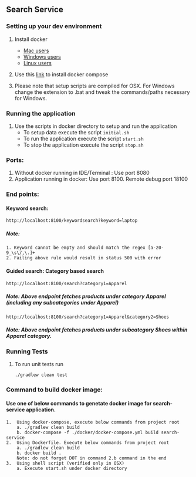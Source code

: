 ## Search Service

### Setting up your dev environment

1.  Install docker
    * [Mac users](https://docs.docker.com/docker-for-mac/)
    * [Windows users](https://docs.docker.com/engine/installation/windows/)
    * [Linux users](https://docs.docker.com/engine/installation/linux/ubuntulinux/)

2.  Use this [link](https://docs.docker.com/compose/install/) to install docker compose

3. Please note that setup scripts are compiled for OSX. For Windows change the extension to .bat and tweak the commands/paths necessary for Windows.

### Running the application

1. Use the scripts in docker directory to setup and run the application
    * To setup data execute the script `initial.sh`
    * To run the application execute the script `start.sh`
    * To stop the application execute the script `stop.sh`

### Ports:
1.	Without docker running in IDE/Terminal : Use port 8080
2.	Application running in docker: Use port 8100. Remote debug port 18100


### End points:

#### Keyword search: 
    http://localhost:8100/keywordsearch?keyword=laptop

##### Note: 
    1. Keyword cannot be empty and should match the regex [a-z0-9_\s\/,\.]+
    2. Failing above rule would result in status 500 with error 

#### Guided search:  Category based search
    http://localhost:8100/search?category1=Apparel

##### Note: Above endpoint fetches products under category Apparel (including any subcategories under Apparel)
    http://localhost:8100/search?category1=Apparel&category2=Shoes

##### Note: Above endpoint fetches products under subcategory Shoes within  Apparel category.

### Running Tests

1. To run unit tests run

    `./gradlew clean test`


### Command to build docker image:

#### Use one of below commands  to genetate docker image for search-service application.
    1.	Using docker-compose, execute below commands from project root
        a. ./gradlew clean build
        b. docker-compose -f ./docker/docker-compose.yml build search-service
    2.	Using Dockerfile. Execute below commands from project root
        a. ./gradlew clean build
        b. docker build .
        Note: do not forget DOT in command 2.b command in the end
    3.	Using shell script (verified only in OSX)
        a. Execute start.sh under docker directory


